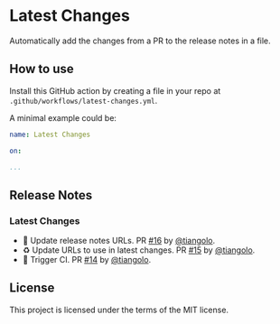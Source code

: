 # Latest Changes

Automatically add the changes from a PR to the release notes in a file.

## How to use

Install this GitHub action by creating a file in your repo at `.github/workflows/latest-changes.yml`.

A minimal example could be:

```yml
name: Latest Changes

on:

...
```

## Release Notes

### Latest Changes

* 📝 Update release notes URLs. PR [#16](https://github.com/tiangolo/latest-changes/pull/16) by [@tiangolo](https://github.com/tiangolo).
* ♻️ Update URLs to use in latest changes. PR [#15](https://github.com/tiangolo/latest-changes/pulls/15) by [@tiangolo](https://github.com/tiangolo).
* 👷 Trigger CI. PR [#14](https://api.github.com/repos/tiangolo/latest-changes/pulls/14) by [@tiangolo](https://api.github.com/users/tiangolo).


## License

This project is licensed under the terms of the MIT license.
